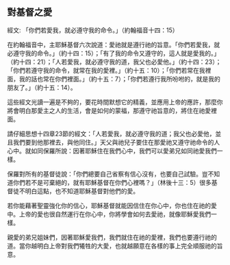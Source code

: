 ## 對基督之愛 ##

經文: 「你們若愛我，就必遵守我的命令。」（約翰福音十四：15）



在約翰福音中，主耶穌基督六次說道：愛祂就是遵行祂的旨意。「你們若愛我，就必遵守我的命令。」（約十四：15）；「有了我的命令又遵守的，這人就是愛我的。」（約十四：21）；「人若愛我，就必遵守我的道，我父也必愛他。」（約十四：23）；「你們若遵守我的命令，就常在我的愛裡。」（約十五：10）；「你們若常在我裡面，我的話也常在你們裡面。」（約十五：7）；「你們若遵行我所吩咐的，就是我的朋友了。」（約十五：14）。

這些經文光讀一遍是不夠的，要花時間默想它的精義，並應用上帝的應許，那麼你將會明白那愛主之人的生活，會是如何的蒙福，那遵守祂旨意的，將住在祂愛裡面。

請仔細思想十四章23節的經文：「人若愛我，就必遵守我的道；我父也必愛他，並且我們要到他那裡去，與他同住。」天父與祂兒子要住在那愛祂又遵守祂命令的人心中。就如同保羅所說：因著耶穌住在我們心中，我們可以愛弟兄如同祂愛我們一樣。

保羅對所有的基督徒說：「你們總要自己省察有信心沒有，也要自己試驗。豈不知道你們若不是可棄絕的，就有耶穌基督在你們心裡嗎？」（林後十三：5）很多基督徒不明白這點，也不知道耶穌基督對他們的愛。

若你能藉著聖靈強化你的信心，耶穌基督就能因信住在你心中，你也住在祂的愛中。上帝的愛也很自然運行在你心中，你將學會如何去愛祂，就像耶穌愛我們一樣。

親愛的弟兄姐妹們，因著耶穌愛我們，我們就住在祂的愛裡，我們也要遵行祂的道。當你越明白上帝對我們犧牲的大愛，也就越願意在各樣的事上完全順服祂的旨意。